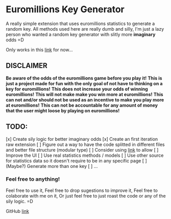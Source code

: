 # Euromillions Key Generator
A really simple extension that uses euromillions statistics to
generate a random key. All methods used here are really dumb and silly,
I'm just a lazy person who wanted a random key generator with slitly more **imaginary** odds =D

Only works in this [link](https://www.jogossantacasa.pt/web/SCEstatisticas/) for now...

## **DISCLAIMER**
**Be aware of the odds of the euromillions game before you play it!**
**This is just a project made for fun with the only goal of not have to thinking on a key for euromillions!**
**This does not increase your odds of winning euromillions!**
**This will not make make you win more at euromillions!**
**This can not and/or should not be used as an incentive to make you play more at euromillions!**
**This can not be accountable for any amount of money that the user might loose by playing on euromillions!**

## TODO:
  [x] Create sily logic for better imaginary odds
  [x] Create an first iteration raw extension
  [ ] Figure out a way to have the code splitted in different files and better file structure (modular type)
      [ ] Consider using [link](https://github.com/narralabs/brackets) to allow
  [ ] Improve the UI
  [ ] Use real statistics methods / models
  [ ] Use other source for statistics data so it doesn't require to be in any specific page
  [ ] (Maybe?) Generate more than one key
  [ ] ...

### Feel free to anything!
Feel free to use it,
Feel free to drop sugestions to improve it,
Feel free to colaborate with me on it,
Or just feel free to just roast the code or any of the sily logic. =D

GitHub [link](#)